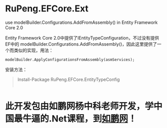 # RuPeng.EFCore.Ext
use modelBuilder.Configurations.AddFromAssembly() in Entity Framework Core 2.0

Entity Framework Core 2.0中提供了IEntityTypeConfiguration，不过没有提供EF中的 modelBuilder.Configurations.AddFromAssembly()，因此这里提供了一个而类似的实现，用法：
```
modelBuilder.ApplyConfigurationsFromAssembly(asmServices);
```
安装方法：
>Install-Package RuPeng.EFCore.EntityTypeConfig  
 
# 此开发包由如鹏网杨中科老师开发，学中国最牛逼的.Net课程，到[如鹏网](http://www.rupeng.com)！
